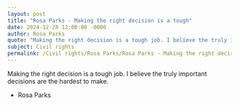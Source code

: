 ```yaml
---
layout: post
title: "Rosa Parks - Making the right decision is a tough"
date: 2024-12-28 12:00:00 -0000
author: Rosa Parks
quote: "Making the right decision is a tough job. I believe the truly important decisions are the hardest to make."
subject: Civil rights
permalink: /Civil rights/Rosa Parks/Rosa Parks - Making the right decision is a tough
---
```


Making the right decision is a tough job. I believe the truly important decisions are the hardest to make.

- Rosa Parks

